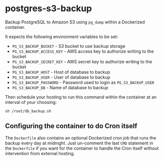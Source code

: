 # postgres-s3-backup

Backup PostgreSQL to Amazon S3 using `pg_dump` within a Dockerized container.

It expects the following environment variables to be set:

-  `PG_S3_BACKUP_BUCKET` - S3 bucket to use backup storage
-  `PG_S3_BACKUP_ACCESS_KEY` - AWS access key to authorize writing to the bucket
-  `PG_S3_BACKUP_SECRET_KEY` - AWS secret key to authorize writing to the bucket
-  `PG_S3_BACKUP_HOST` - Host of database to backup
-  `PG_S3_BACKUP_USER` - User of database to backup
-  `PG_S3_BACKUP_PASSWORD` - Password used to login as `PG_S3_BACKUP_USER`
-  `PG_S3_BACKUP_DB` - Name of database to backup

Then schedule your hosting to run this command within the container at an interval of your choosing:

```
sh /root/db_backup.sh
```

## Configuring the container to do Cron itself

The `Dockerfile` also contains an optional Dockerized cron job that runs the backup every day at midnight. Just
un-comment the last `CMD` statement in the `Dockerfile` if you want for the container to handle the Cron itself
without intervention from external hosting.
